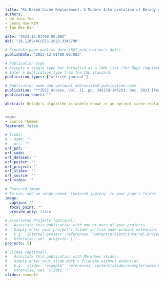 ```yaml
---
title: "RL-Based Cache Replacement: A Modern Interpretation of Belady’s Algorithm With Bypass Mechanism and Access Type Analysis"
authors:
- Ho Jung Yoo
- Jeong Hun KIM
- Tae Hee Han

date: "2023-12-01T00:00:00Z"
doi: "10.1109/ACCESS.2023.3346790"

# Schedule page publish date (NOT publication's date).
publishDate: "2023-12-01T00:00:00Z"

# Publication type.
# Accepts a single type but formatted as a YAML list (for Hugo requirements).
# Enter a publication type from the CSL standard.
publication_types: ["article-journal"]

# Publication name and optional abbreviated publication name.
publication: "**IEEE Access, Vol. 11, pp. 145238-145253, Dec. 2023 [Featured article]**"
publication_short: ""

abstract: Belady’s algorithm is widely known as an optimal cache replacement policy. It has been the foundation of numerous recent studies on cache replacement policies, and most studies assume this as an upper limit. Despite its widespread adoption, we discovered opportunities to unleash the headroom by addressing cache access types and implementing cache bypass. In this study, we propose Stormbird, a cache replacement policy that synergistically integrates the extensions of Belady’s algorithm and the power of reinforcement learning. Reinforcement learning is well-suited for cache replacement policy problems owing to its ability to interact dynamically with the environment, adapt to changing access patterns, and optimize the maximum cumulative rewards. Stormbird utilizes several selected features from the reinforcement learning model to enhance the instructions per cycle efficiency while maintaining a low hardware area overhead. Furthermore, it considers cache access types and integrates dynamic set dueling techniques to improve the cache performance. For 2 MB last-level cache per core, Stormbird achieves an average instructions per cycle improvement of 0.13% over the previous state-of-the-art on a single-core system and 0.02% on a four-core system while simultaneously reducing hardware overhead by 62.5%. Stormbird incurs a low hardware overhead of only 10.5 KB for 2 MB last-level cache and can be implemented without using program counter values.


tags:
- Source Themes
featured: false

# links:
# - name: ""
#   url: ""
url_pdf: ''
url_code: ''
url_dataset: ''
url_poster: ''
url_project: ''
url_slides: ''
url_source: ''
url_video: ''

# Featured image
# To use, add an image named `featured.jpg/png` to your page's folder. 
image:
  caption: ''
  focal_point: ""
  preview_only: false

# Associated Projects (optional).
#   Associate this publication with one or more of your projects.
#   Simply enter your project's folder or file name without extension.
#   E.g. `internal-project` references `content/project/internal-project/index.md`.
#   Otherwise, set `projects: []`.
projects: []

# Slides (optional).
#   Associate this publication with Markdown slides.
#   Simply enter your slide deck's filename without extension.
#   E.g. `slides: "example"` references `content/slides/example/index.md`.
#   Otherwise, set `slides: ""`.
slides: example
---
```


